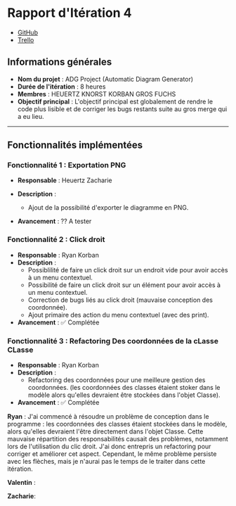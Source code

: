 # Rapport d'Itération 4

- [GitHub](https://github.com/Valentxn7/adg_project)
- [Trello](https://trello.com/b/qoNw8Geq/sae-301-adgproject)
## Informations générales

- **Nom du projet** : ADG Project (Automatic Diagram Generator)
- **Durée de l'itération** : 8 heures
- **Membres** : HEUERTZ KNORST KORBAN GROS FUCHS
- **Objectif principal** : L'objectif principal est globalement de rendre le code plus lisible et de corriger les bugs restants suite au gros merge qui a eu lieu.

---
## Fonctionnalités implémentées

### Fonctionnalité 1 : Exportation PNG
- **Responsable** : Heuertz Zacharie
- **Description** :
  - Ajout de la possibilité d'exporter le diagramme en PNG.

- **Avancement** : ?? A tester

### Fonctionnalité 2 : Click droit
- **Responsable** : Ryan Korban
- **Description** :
  - Possiblilité de faire un click droit sur un endroit vide pour avoir accès à un menu contextuel.
  - Possibilité de faire un click droit sur un élément pour avoir accès à un menu contextuel.
  - Correction de bugs liés au click droit (mauvaise conception des coordonnée).
  - Ajout primaire des action du menu contextuel (avec des print).
- **Avancement** : ✅ Complétée

### Fonctionnalité 3 : Refactoring Des coordonnées de la cLasse CLasse
- **Responsable** : Ryan Korban
- **Description** :
  - Refactoring des coordonnées pour une meilleure gestion des coordonnées. (les coordonnées des classes étaient stoker dans le modèle alors qu'elles devraient être stockées dans l'objet Classe).
- **Avancement** : ✅ Complétée


**Ryan** :
J'ai commencé à résoudre un problème de conception dans le programme : les coordonnées des classes étaient stockées dans le modèle, alors qu'elles devraient l'être directement dans l'objet Classe. Cette mauvaise répartition des responsabilités causait des problèmes, notamment lors de l'utilisation du clic droit. J'ai donc entrepris un refactoring pour corriger et améliorer cet aspect. Cependant, le même problème persiste avec les flèches, mais je n'aurai pas le temps de le traiter dans cette itération.

**Valentin** :

**Zacharie**:

